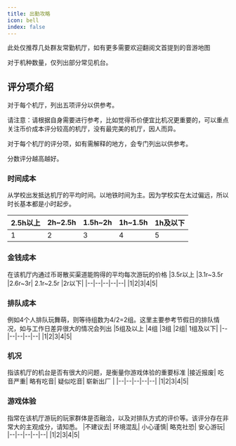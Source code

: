 ```yaml
---
title: 出勤攻略
icon: bell
index: false
---
```



此处仅推荐几处群友常勤机厅，如有更多需要欢迎翻阅文首提到的音游地图

对于机种数量，仅列出部分常见机台。

## 评分项介绍

对于每个机厅，列出五项评分以供参考。

请注意：请根据自身需要进行参考，比如觉得币价便宜比机况更重要的，可以重点关注币价成本评分较高的机厅，没有最完美的机厅，因人而异。

对于每个机厅的评分项，如有需解释的地方，会专门列出以供参考。

分数评分越高越好。

### 时间成本

从学校出发抵达机厅的平均时间。以地铁时间为主。因为学校实在太过偏远，所以时长基本都是小时起步。

| 2.5h以上 | 2h\~2.5h | 1.5h\~2h | 1h\~1.5h | 1h及以下 |
|--|--|--|--|--|
|1|2|3|4|5|

### 金钱成本

在该机厅内通过币哥散买渠道能购得的平均每次游玩的价格
|3.5r以上	|3.1r~3.5r	|2.6r~3r|	2.1r~2.5r	|2r以下|
|--|--|--|--|--|
|1|2|3|4|5|

### 排队成本

例如4个人排队玩舞萌，则等待组数为4/2=2组。这里主要参考节假日的排队情况，如与工作日差异很大的情况会列出
|5组及以上	|4组	|3组	|2组|	1组及以下|
|--|--|--|--|--|
|1|2|3|4|5|

### 机况

指该机厅的机台是否有很大的问题，是衡量你游戏体验的重要标准
|接近报废|	吃音严重|	略有吃音|	疑似吃音|	崭新出厂 |
|--|--|--|--|--|
|1|2|3|4|5|

### 游戏体验

指常在该机厅游玩的玩家群体是否融洽，以及对排队方式的评价等。该评分存在非常大的主观成分，请知悉。
|不建议去|	环境混乱|	小心谨慎|	略克社恐|	安心游玩|
|--|--|--|--|--|
|1|2|3|4|5|

<Catalog></Catalog>

